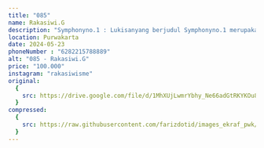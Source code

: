 ```yaml
---
title: "085"
name: Rakasiwi.G
description: "Symphonyno.1 : Lukisanyang berjudul Symphonyno.1 merupakansebuah lukisanyang bergayaekspresionismeyang menggambarkansuasanapemain musik jazzyang memainkansebuah melodi danpartiturpentatonikyang dinamis, dinanisme dalam musikjazz divisualisasikan olehgaya lukisyang menggunakan goresanpalet dan warna warna spontancirikhas dari lukisanekspresionisme"
location: Purwakarta
date: 2024-05-23
phoneNumber : "6282215788889"
alt: "085 - Rakasiwi.G"
price: "100.000"
instagram: "rakasiwisme"
original:
  {
    src: https://drive.google.com/file/d/1MhXUjLwmrYbhy_Ne66adGtRKYKOu8GHG/view?usp=sharing,
  }
compressed:
  {
    src: https://raw.githubusercontent.com/farizdotid/images_ekraf_pwk/main/purwarupa/compressed/085_rakasiwi.png,
  }
---
```

